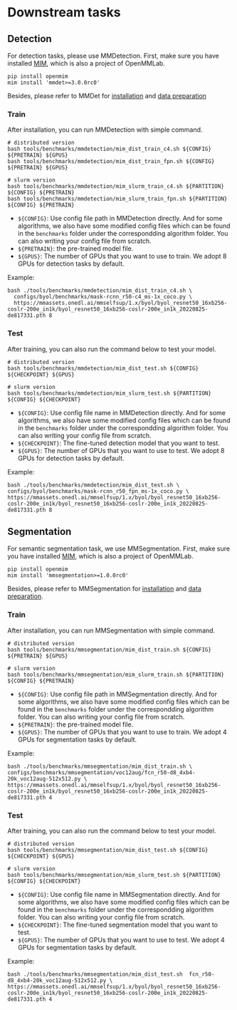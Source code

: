 # Downstream tasks

## Detection

For detection tasks, please use MMDetection. First, make sure you have installed [MIM](https://github.com/vbti-development/mim), which is also a project of OpenMMLab.

```shell
pip install openmim
mim install 'mmdet>=3.0.0rc0'
```

Besides, please refer to MMDet for [installation](https://onedl-mmdetection.readthedocs.io/en/latest/get_started.html) and [data preparation](https://onedl-mmdetection.readthedocs.io/en/latest/user_guides/dataset_prepare.html)

### Train

After installation, you can run MMDetection with simple command.

```shell
# distributed version
bash tools/benchmarks/mmdetection/mim_dist_train_c4.sh ${CONFIG} ${PRETRAIN} ${GPUS}
bash tools/benchmarks/mmdetection/mim_dist_train_fpn.sh ${CONFIG} ${PRETRAIN} ${GPUS}

# slurm version
bash tools/benchmarks/mmdetection/mim_slurm_train_c4.sh ${PARTITION} ${CONFIG} ${PRETRAIN}
bash tools/benchmarks/mmdetection/mim_slurm_train_fpn.sh ${PARTITION} ${CONFIG} ${PRETRAIN}
```

- `${CONFIG}`: Use config file path in MMDetection directly. And for some algorithms, we also have some
  modified config files which can be found in the `benchmarks` folder under the correspondding algorithm
  folder. You can also writing your config file from scratch.
- `${PRETRAIN}`: the pre-trained model file.
- `${GPUS}`: The number of GPUs that you want to use to train. We adopt 8 GPUs for detection tasks by default.

Example:

```shell
bash ./tools/benchmarks/mmdetection/mim_dist_train_c4.sh \
  configs/byol/benchmarks/mask-rcnn_r50-c4_ms-1x_coco.py \
  https://mmassets.onedl.ai/mmselfsup/1.x/byol/byol_resnet50_16xb256-coslr-200e_in1k/byol_resnet50_16xb256-coslr-200e_in1k_20220825-de817331.pth 8
```

### Test

After training, you can also run the command below to test your model.

```shell
# distributed version
bash tools/benchmarks/mmdetection/mim_dist_test.sh ${CONFIG} ${CHECKPOINT} ${GPUS}

# slurm version
bash tools/benchmarks/mmdetection/mim_slurm_test.sh ${PARTITION} ${CONFIG} ${CHECKPOINT}
```

- `${CONFIG}`: Use config file name in MMDetection directly. And for some algorithms, we also have some
  modified config files which can be found in the `benchmarks` folder under the correspondding algorithm
  folder. You can also writing your config file from scratch.
- `${CHECKPOINT}`: The fine-tuned detection model that you want to test.
- `${GPUS}`: The number of GPUs that you want to use to test. We adopt 8 GPUs for detection tasks by default.

Example:

```shell
bash ./tools/benchmarks/mmdetection/mim_dist_test.sh \
configs/byol/benchmarks/mask-rcnn_r50_fpn_ms-1x_coco.py \
https://mmassets.onedl.ai/mmselfsup/1.x/byol/byol_resnet50_16xb256-coslr-200e_in1k/byol_resnet50_16xb256-coslr-200e_in1k_20220825-de817331.pth 8
```

## Segmentation

For semantic segmentation task, we use MMSegmentation. First, make sure you have installed [MIM](https://github.com/open-mmlab/mim), which is also a project of OpenMMLab.

```shell
pip install openmim
mim install 'mmsegmentation>=1.0.0rc0'
```

Besides, please refer to MMSegmentation for [installation](https://onedl-mmsegmentation.readthedocs.io/en/latest/get_started.html) and [data preparation](https://onedl-mmsegmentation.readthedocs.io/en/latest/user_guides/2_dataset_prepare.html).

### Train

After installation, you can run MMSegmentation with simple command.

```shell
# distributed version
bash tools/benchmarks/mmsegmentation/mim_dist_train.sh ${CONFIG} ${PRETRAIN} ${GPUS}

# slurm version
bash tools/benchmarks/mmsegmentation/mim_slurm_train.sh ${PARTITION} ${CONFIG} ${PRETRAIN}
```

- `${CONFIG}`: Use config file path in MMSegmentation directly. And for some algorithms, we also have some
  modified config files which can be found in the `benchmarks` folder under the correspondding algorithm
  folder. You can also writing your config file from scratch.
- `${PRETRAIN}`: the pre-trained model file.
- `${GPUS}`: The number of GPUs that you want to use to train. We adopt 4 GPUs for segmentation tasks by default.

Example:

```shell
bash ./tools/benchmarks/mmsegmentation/mim_dist_train.sh \
configs/benchmarks/mmsegmentation/voc12aug/fcn_r50-d8_4xb4-20k_voc12aug-512x512.py \
https://mmassets.onedl.ai/mmselfsup/1.x/byol/byol_resnet50_16xb256-coslr-200e_in1k/byol_resnet50_16xb256-coslr-200e_in1k_20220825-de817331.pth 4
```

### Test

After training, you can also run the command below to test your model.

```shell
# distributed version
bash tools/benchmarks/mmsegmentation/mim_dist_test.sh ${CONFIG} ${CHECKPOINT} ${GPUS}

# slurm version
bash tools/benchmarks/mmsegmentation/mim_slurm_test.sh ${PARTITION} ${CONFIG} ${CHECKPOINT}
```

- `${CONFIG}`: Use config file name in MMSegmentation directly. And for some algorithms, we also have some
  modified config files which can be found in the `benchmarks` folder under the correspondding algorithm
  folder. You can also writing your config file from scratch.
- `${CHECKPOINT}`: The fine-tuned segmentation model that you want to test.
- `${GPUS}`: The number of GPUs that you want to use to test. We adopt 4 GPUs for segmentation tasks by default.

Example:

```shell
bash ./tools/benchmarks/mmsegmentation/mim_dist_test.sh  fcn_r50-d8_4xb4-20k_voc12aug-512x512.py \
https://mmassets.onedl.ai/mmselfsup/1.x/byol/byol_resnet50_16xb256-coslr-200e_in1k/byol_resnet50_16xb256-coslr-200e_in1k_20220825-de817331.pth 4
```
